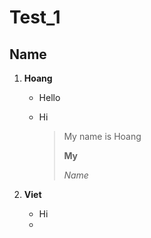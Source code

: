 # Test_1

## Name

1. **Hoang**

   * Hello

   * Hi

     > My name is Hoang
     >
     > **My**
     >
     > *Name*

2. **Viet**

   * Hi
   * 

   

   

   

   

   

   

   

   

   

   